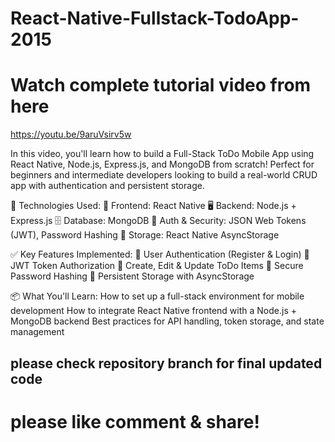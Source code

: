 # React-Native-Fullstack-TodoApp-2015

#  Watch complete tutorial video from here
https://youtu.be/9aruVsirv5w

In this video, you'll learn how to build a Full-Stack ToDo Mobile App using React Native, Node.js, Express.js, and MongoDB from scratch! Perfect for beginners and intermediate developers looking to build a real-world CRUD app with authentication and persistent storage.

🚧 Technologies Used:
📱 Frontend: React Native
🖥️ Backend: Node.js + Express.js
🗄️ Database: MongoDB
🔐 Auth & Security: JSON Web Tokens (JWT), Password Hashing
💾 Storage: React Native AsyncStorage

✅ Key Features Implemented:
👤 User Authentication (Register & Login)
🧠 JWT Token Authorization
📝 Create, Edit & Update ToDo Items
🔐 Secure Password Hashing
🔄 Persistent Storage with AsyncStorage

📦 What You'll Learn:
How to set up a full-stack environment for mobile development
How to integrate React Native frontend with a Node.js + MongoDB backend
Best practices for API handling, token storage, and state management

##  please check repository branch for final updated code

# please like comment & share!
